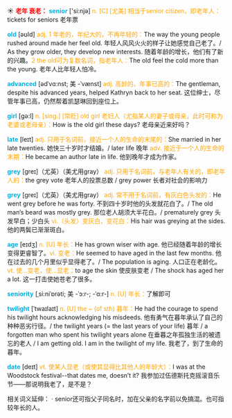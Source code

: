 ☀ <font color="red">**老年 衰老：**</font>
<font color="sky blue">**senior**</font> ['si:njə] 
<font color="orange">n. [C] [尤美] 相当于senior citizen，即老年人：</font>tickets for seniors 老年票

<font color="sky blue">**old**</font> [əʊld] 
<font color="orange">adj. 1 年老的，年纪大的，不再年轻的：</font>The way the young people rushed around made her feel old. 年轻人风风火火的样子让她感觉自己老了。/ As they grow older, they develop new interests. 随着年龄的增长，他们有了新的兴趣。<font color="orange">2 the old可为复数名词，指老年人：</font>The old feel the cold more than the young. 老年人比年轻人怕冷。
           
<font color="sky blue">**advanced**</font> [ədˈvɑ:nst; 美 -ˈvænst]
<font color="orange">adj. 高龄的、年事已高的：</font>The gentleman, despite his advanced years, helped Kathryn back to her seat. 这位绅士，尽管年事已高，仍然帮着凯瑟琳回到座位上。

<font color="sky blue">**girl**</font> [ɡə:l] 
<font color="orange">n. [sing.] [常贬] old girl 老妇人（尤指某人的妻子或母亲，此时可称为老婆或老母亲）：</font>How is the old girl these days? 老母亲近来好吗？

<font color="sky blue">**late**</font> [leɪt] 
<font color="orange">adj. 只用于名词前，接近一个人的生命的末尾的：</font>She married in her late twenties. 她快三十岁时才结婚。/ later life 晚年 <font color="orange">adv. 接近于一个人的生命的末期：</font>He became an author late in life. 他到晚年才成为作家。

<font color="sky blue">**grey**</font> [ɡreɪ]（尤英）（美尤用gray）
<font color="orange">adj. 只用于名词前，与老年人有关的，即老年人的：</font>the grey vote 老年人的投票总数 / grey power 长者对社会的影响力

<font color="sky blue">**grey**</font> [ɡreɪ]（尤英）（美尤用gray）
<font color="orange">adj. 常不用于名词前，有灰白色头发的：</font>He went grey before he was forty. 不到四十岁时他的头发就花白了。/ The old man’s beard was mostly grey. 那位老人胡须大半花白。/ prematurely grey 头发早白；少白头 <font color="orange">vi.（头发）变灰白，变花白：</font>His hair was greying at the sides. 他的两鬓已渐渐斑白。

<font color="sky blue">**age**</font> [eɪdӡ] 
<font color="orange">n. [U] 年长：</font>He has grown wiser with age. 他已经随着年龄的增长变得更睿智了。<font color="orange">vi. 变老：</font>He seemed to have aged in the last few months. 他在过去的几个月里似乎显得老了。/ The population is aging. 人口正在老龄化。<font color="orange">vt. 使…变老，使…显老：</font>to age the skin 使皮肤变老 / The shock has aged her a lot. 这一打击使她苍老了很多。
           
<font color="sky blue">**seniority**</font> [ˌsi:niˈɒrəti; 美 -ˈɔ:r-; -ˈɑ:r-]
<font color="orange">n. [U] 年长：</font>了解即可
           
<font color="sky blue">**twilight**</font> [ˈtwaɪlaɪt]
<font color="orange">n. [U] the ~ (of sth) 暮年：</font>He had the courage to spend his twilight hours acknowledging his misdeeds. 他有勇气在暮年承认了自己的种种恶劣行径。/ the twilight years (= the last years of your life) 暮年 / a forgotten man who spent his twilight years alone 在垂暮之年孤独生活的被遗忘的老人 / I am getting old. I am in the twilight of my life. 我老了，到了生命的暮年。

<font color="sky blue">**date**</font> [deɪt] 
<font color="orange">vt. 使某人显老（或使其显得比其他人的年龄大）：</font>I was at the Woodstock festival--that dates me, doesn’t it? 我参加过伍德斯托克摇滚音乐节——那说明我老了，是不是？

相关词义延伸：
· senior还可指父子同名时，加在父亲的名字前以免搞混。也可指较年长的人。

